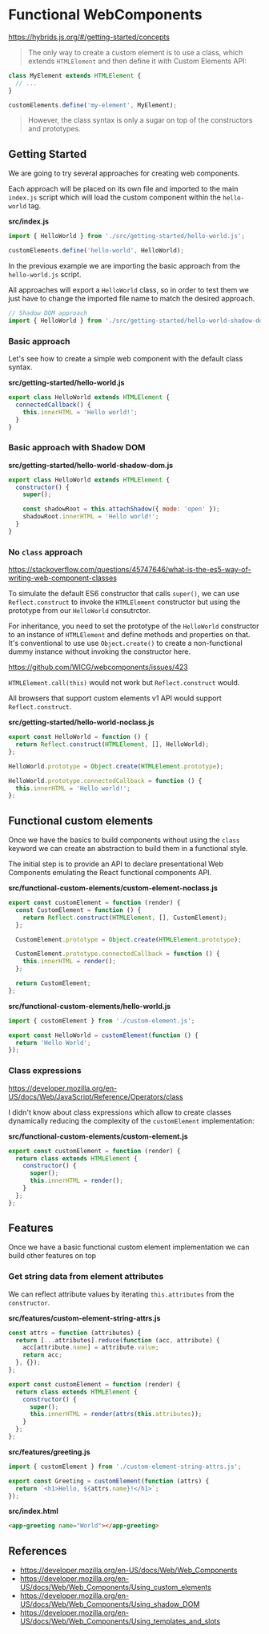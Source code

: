 # Functional WebComponents

<https://hybrids.js.org/#/getting-started/concepts>

> The only way to create a custom element is to use a class, which extends
> `HTMLElement` and then define it with Custom Elements API:

```js
class MyElement extends HTMLElement {
  // ...
}

customElements.define('my-element', MyElement);
```

> However, the class syntax is only a sugar on top of the constructors and
> prototypes.

## Getting Started

We are going to try several approaches for creating web components.

Each approach will be placed on its own file and imported to the main
`index.js` script which will load the custom component within the `hello-world` tag.

**src/index.js**

```js
import { HelloWorld } from './src/getting-started/hello-world.js';

customElements.define('hello-world', HelloWorld);
```

In the previous example we are importing the basic approach from the
`hello-world.js` script.

All approaches will export a `HelloWorld` class, so in order to test them we
just have to change the imported file name to match the desired approach.

```js
// Shadow DOM approach
import { HelloWorld } from './src/getting-started/hello-world-shadow-dom.js';
```

### Basic approach

Let's see how to create a simple web component with the default class syntax.

**src/getting-started/hello-world.js**

```js
export class HelloWorld extends HTMLElement {
  connectedCallback() {
    this.innerHTML = 'Hello world!';
  }
}
```

### Basic approach with Shadow DOM

**src/getting-started/hello-world-shadow-dom.js**

```js
export class HelloWorld extends HTMLElement {
  constructor() {
    super();

    const shadowRoot = this.attachShadow({ mode: 'open' });
    shadowRoot.innerHTML = 'Hello world!';
  }
}
```

### No `class` approach

<https://stackoverflow.com/questions/45747646/what-is-the-es5-way-of-writing-web-component-classes>

To simulate the default ES6 constructor that calls `super()`, we can use
`Reflect.construct` to invoke the `HTMLElement` constructor but using the
prototype from our `HelloWorld` consutrctor.

For inheritance, you need to set the prototype of the `HelloWorld` constructor
to an instance of `HTMLElement` and define methods and properties on that. It's
conventional to use use `Object.create()` to create a non-functional dummy
instance without invoking the constructor here.

<https://github.com/WICG/webcomponents/issues/423>

`HTMLElement.call(this)` would not work but `Reflect.construct` would.

All browsers that support custom elements v1 API would support
`Reflect.construct`.

**src/getting-started/hello-world-noclass.js**

```js
export const HelloWorld = function () {
  return Reflect.construct(HTMLElement, [], HelloWorld);
};

HelloWorld.prototype = Object.create(HTMLElement.prototype);

HelloWorld.prototype.connectedCallback = function () {
  this.innerHTML = 'Hello world!';
};
```

## Functional custom elements

Once we have the basics to build components without using the `class` keyword
we can create an abstraction to build them in a functional style.

The initial step is to provide an API to declare presentational Web Components
emulating the React functional components API.

**src/functional-custom-elements/custom-element-noclass.js**

```js
export const customElement = function (render) {
  const CustomElement = function () {
    return Reflect.construct(HTMLElement, [], CustomElement);
  };

  CustomElement.prototype = Object.create(HTMLElement.prototype);

  CustomElement.prototype.connectedCallback = function () {
    this.innerHTML = render();
  };

  return CustomElement;
};
```

**src/functional-custom-elements/hello-world.js**

```js
import { customElement } from './custom-element.js';

export const HelloWorld = customElement(function () {
  return 'Hello World';
});
```

### Class expressions

<https://developer.mozilla.org/en-US/docs/Web/JavaScript/Reference/Operators/class>

I didn't know about class expressions which allow to create classes dynamically
reducing the complexity of the `customElement` implementation:

**src/functional-custom-elements/custom-element.js**

```js
export const customElement = function (render) {
  return class extends HTMLElement {
    constructor() {
      super();
      this.innerHTML = render();
    }
  };
};
```

## Features

Once we have a basic functional custom element implementation we can build other
features on top

### Get string data from element attributes

We can reflect attribute values by iterating `this.attributes` from the
`constructor`.

**src/features/custom-element-string-attrs.js**

```js
const attrs = function (attributes) {
  return [...attributes].reduce(function (acc, attribute) {
    acc[attribute.name] = attribute.value;
    return acc;
  }, {});
};

export const customElement = function (render) {
  return class extends HTMLElement {
    constructor() {
      super();
      this.innerHTML = render(attrs(this.attributes));
    }
  };
};
```

**src/features/greeting.js**

```js
import { customElement } from './custom-element-string-attrs.js';

export const Greeting = customElement(function (attrs) {
  return `<h1>Hello, ${attrs.name}!</h1>`;
});
```

**src/index.html**

```html
<app-greeting name="World"></app-greeting>
```

## References

- <https://developer.mozilla.org/en-US/docs/Web/Web_Components>
- <https://developer.mozilla.org/en-US/docs/Web/Web_Components/Using_custom_elements>
- <https://developer.mozilla.org/en-US/docs/Web/Web_Components/Using_shadow_DOM>
- <https://developer.mozilla.org/en-US/docs/Web/Web_Components/Using_templates_and_slots>
